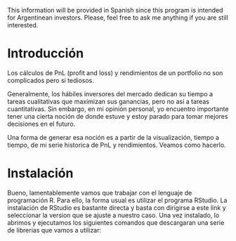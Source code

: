 This information will be provided in Spanish since this program is intended for Argentinean investors. Please, feel free to ask me anything if you are still interested.

# Introducción

Los cálculos de PnL (profit and loss) y rendimientos de un portfolio no son complicados pero si tediosos.

Generalmente, los hábiles inversores del mercado dedican su tiempo a tareas cualitativas que maximizan sus ganancias, pero no así a tareas cuantitativas. Sin embargo, en mi opinión personal, yo encuentro importante tener una cierta noción de donde estuve y estoy parado para tomar mejores decisiones en el futuro.

Una forma de generar esa noción es a partir de la visualización, tiempo a tiempo, de mi serie historica de PnL y rendimientos. Veamos como hacerlo.

# Instalación

Bueno, lamentablemente vamos que trabajar con el lenguaje de programación R. Para ello, la forma usual es utilizar el programa RStudio. La instalación de RStudio es bastante directa y basta con dirigirse a este link y seleccionar la version que se ajuste a nuestro caso. Una vez instalado, lo abrimos y ejecutamos los siguientes comandos que descargaran una serie de librerias que vamos a utilizar:


